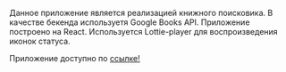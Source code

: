 Данное приложение является реализацией книжного поисковика. В качестве бекенда используетя Google Books API.
Приложение построено на React. Используется Lottie-player для воспроизведения иконок статуса.

Приложение доступно по <a href="https://korotkir.github.io/BooksSearching/">ссылке!</a>
